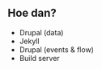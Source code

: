 ##  Hoe dan?

<ul>
<li>Drupal (data)</li>
<li>Jekyll</li>
<li>Drupal (events & flow)</li>
<li class="highlight-blue fragment">Build server</li>
</ul>